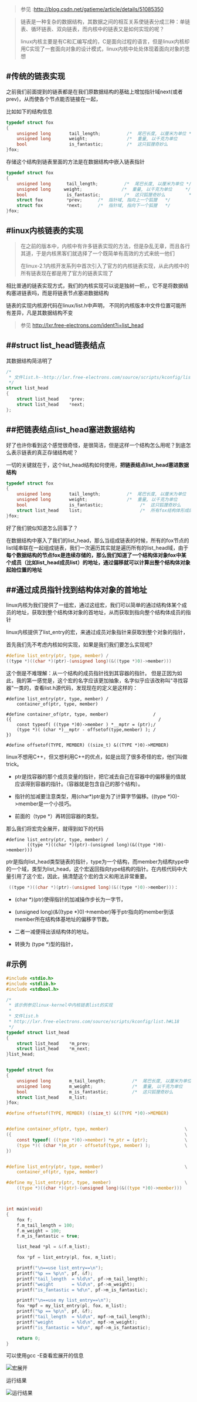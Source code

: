 > 参见 :http://blog.csdn.net/gatieme/article/details/51085350

>链表是一种复杂的数据结构，其数据之间的相互关系使链表分成三种：单链表、循环链表、双向链表，而内核中的链表又是如何实现的呢？
>
>linux内核主要是有C和汇编写成的，C是面向过程的语言，但是linux内核却用C实现了一套面向对象的设计模式，linux内核中处处体现着面向对象的思想

#传统的链表实现
-------

之前我们前面提到的链表都是在我们原数据结构的基础上增加指针域next(或者prev)，从而使各个节点能否链接在一起，

比如如下的结构信息

```c
typedef struct fox
{    
    unsigned long       tail_length;          /*  尾巴长度, 以厘米为单位 */
    unsigned long       weight;               /*  重量, 以千克为单位     */
    bool                is_fantastic;         /*  这只狐狸奇妙么         */
}fox;
```

存储这个结构到链表里面的方法是在数据结构中嵌入链表指针

```c
typedef struct fox
{    
    unsigned long      tail_length;          /*  尾巴长度, 以厘米为单位 */
    unsigned long     weight;               /*  重量, 以千克为单位     */
    bool               is_fantastic;         /*  这只狐狸奇妙么         */
    struct fox         *prev;      /*  指针域, 指向上一个狐狸   */
    struct fox         *next;      /*  指针域, 指向下一个狐狸   */
}fox;
```

#linux内核链表的实现
-------
>在之前的版本中，内核中有许多链表实现的方法，但是杂乱无章，而且各行其道，于是内核黑客们就选择了一个既简单有高效的方式来统一他们
>
>在linux-2.1内核开发系列中首次引入了官方的内核链表实现，从此内核中的所有链表现在都是用了官方的链表实现了

相比普通的链表实现方式，我们的内核实现可以说是独树一帜，，它不是将数据结构塞进链表吗，而是将链表节点塞进数据结构

链表的实现内核源代码在linux/list.h中声明， 不同的内核版本中文件位置可能所有差异，凡是其数据结构不变

>参见 http://lxr.free-electrons.com/ident?i=list_head

##struct list_head链表结点
-------

其数据结构简洁明了

```c
/*
 * 文件list.h--http://lxr.free-electrons.com/source/scripts/kconfig/list.h#L18
 */
struct list_head
{
    struct list_head    *prev;
    struct list_head    *next;
};

```

##把链表结点list_head塞进数据结构
-------

好了也许你看到这个感觉很奇怪，是很简洁，但是这样一个结构怎么用呢？到底怎么表示链表的真正存储结构呢？

一切的关键就在于，这个list_head结构如何使用，**把链表结点list_head塞进数据结构**

```c
typedef struct fox
{
    unsigned long       tail_length;          /*  尾巴长度, 以厘米为单位  */
    unsigned long       weight;               /*  重量, 以千克为单位      */
    bool                is_fantastic;              /*  这只狐狸奇妙么          */
    struct list_head    list;                      /*  所有fox结构体形成的链表*/
}fox;
```

好了我们貌似知道怎么回事了？

在数据结构中塞入了我们的list_head，那么当组成链表的时候，所有的fox节点的list域串联在一起组成链表，我们一次遍历其实就是遍历所有的list_head域，由于**每个数据结构的节点fox是连续存储的，那么我们知道了一个结构体对象fox中某个成员（比如list_head成员list）的地址，通过偏移就可以计算出整个结构体对象起始位置的地址**

##通过成员指针找到结构体对象的首地址
-------

linux内核为我们提供了一组宏，通过这组宏，我们可以简单的通过结构体某个成员的地址，获取到整个结构体对象的首地址，从而获取到指向整个结构体成员的指针

linux内核提供了list_entry的宏，来通过成员对象指针来获取到整个对象的指针，

首先我们先不考虑内核如何实现，如果是我们我们要怎么实现呢?

```c
#define list_entry(ptr, type, member) / 
((type *)((char *)(ptr)-(unsigned long)(&((type *)0)->member))) 
```

这个倒是不难理解：从一个结构的成员指针找到其容器的指针。
但是正因为如此，我的第一感觉是，这个宏的名字应该更加抽象，名字似乎应该改称叫“寻找容器”一类的，查看list.h源代码，发现现在的定义是这样的：

```
#define list_entry(ptr, type, member) /
    container_of(ptr, type, member)

#define container_of(ptr, type, member)                 /
({                                                        /
    const typeof( ((type *)0)->member ) *__mptr = (ptr);/
    (type *)( (char *)__mptr - offsetof(type,member) ); /
})

#define offsetof(TYPE, MEMBER) ((size_t) &((TYPE *)0)->MEMBER)
```

linux不想用C++，但又想利用C++的优点，如是出现了很多奇怪的宏，他们叫做trick。

*    ptr是找容器的那个成员变量的指针，把它减去自己在容器中的偏移量的值就应该得到容器的指针。（容器就是包含自己的那个结构）。

*    指针的加减要注意类型，用(char*)ptr是为了计算字节偏移。((type *)0)->member是一个小技巧。

*    前面的（type *）再转回容器的类型。

那么我们将宏完全展开，就得到如下的代码

```
#define list_entry(ptr, type, member) /
        ((type *)((char *)(ptr)-(unsigned long)(&((type *)0)->member)))
```
ptr是指向list_head类型链表的指针，type为一个结构，而member为结构type中的一个域，类型为list_head，这个宏返回指向type结构的指针。在内核代码中大量引用了这个宏，因此，搞清楚这个宏的含义和用法非常重要。

```c
 ((type *)((char *)(ptr)-(unsigned long)(&((type *)0)->member)))：
```

*    (char *)(ptr)使得指针的加减操作步长为一字节，

*    (unsigned long)(&((type *)0)->member)等于ptr指向的member到该member所在结构体基地址的偏移字节数。

*    二者一减便得出该结构体的地址。

*    转换为 (type *)型的指针，

#示例
-------
```c
#include <stdio.h>
#include <stdlib.h>
#include <stdbool.h>

/*
 * 该示例参见linux-kernel中内核链表list的实现
 *
 * 文件list.h
 * http://lxr.free-electrons.com/source/scripts/kconfig/list.h#L18
 */
typedef struct list_head
{
    struct list_head    *m_prev;
    struct list_head    *m_next;
}list_head;


typedef struct fox
{
    unsigned long       m_tail_length;          /*  尾巴长度, 以厘米为单位  */
    unsigned long       m_weight;               /*  重量, 以千克为单位      */
    bool                m_is_fantastic;         /*  这只狐狸奇妙么          */
    struct list_head    m_list;
}fox;

#define offsetof(TYPE, MEMBER) ((size_t) &((TYPE *)0)->MEMBER)


#define container_of(ptr, type, member)                             \
({                                                                  \
    const typeof( ((type *)0)->member) *m_ptr = (ptr);              \
    (type *)( (char *)m_ptr - offsetof(type, member) );             \
})


#define list_entry(ptr, type, member)                               \
    container_of(ptr, type, member)

#define my_list_entry(ptr, type, member)                            \
    ((type *)((char *)(ptr)-(unsigned long)(&((type *)0)->member)))



int main(void)
{
    fox f;
    f.m_tail_length = 100;
    f.m_weight = 100;
    f.m_is_fantastic = true;

    list_head *pl = &(f.m_list);

    fox *pf = list_entry(pl, fox, m_list);

    printf("\n==use list_entry==\n");
    printf("%p == %p\n", pf, &f);
    printf("tail_length  = %ld\n", pf->m_tail_length);
    printf("weight       = %ld\n", pf->m_weight);
    printf("is_fantastic = %d\n", pf->m_is_fantastic);

    printf("\n==use my list_entry==\n");
    fox *mpf = my_list_entry(pl, fox, m_list);
    printf("%p == %p\n", pf, &f);
    printf("tail_length  = %ld\n", mpf->m_tail_length);
    printf("weight       = %ld\n", mpf->m_weight);
    printf("is_fantastic = %d\n", mpf->m_is_fantastic);

    return 0;
}

```



可以使用gcc -E查看宏展开的信息

![宏展开](./macro.jpg)



运行结果


![运行结果](./run.jpg)
